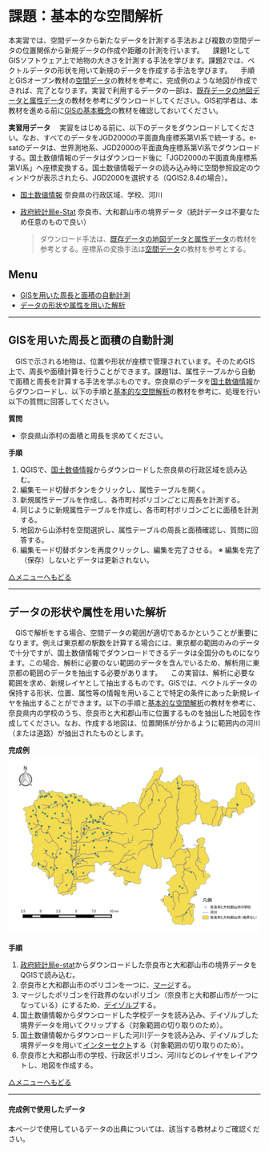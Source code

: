 # 課題：基本的な空間解析
本実習では、空間データから新たなデータを計測する手法および複数の空間データの位置関係から新規データの作成や距離の計測を行います。
　課題1としてGISソフトウェア上で地物の大きさを計測する手法を学びます。課題2では、ベクトルデータの形状を用いて新規のデータを作成する手法を学びます。
　手順とGISオープン教材の[空間データ]の教材を参考に、完成例のような地図が作成できれば、完了となります。実習で利用するデータの一部は、[既存データの地図データと属性データ]の教材を参考にダウンロードしてください。GIS初学者は、本教材を進める前に[GISの基本概念]の教材を確認しておいてください。

**実習用データ**
　実習をはじめる前に、以下のデータをダウンロードしてください。なお、すべてのデータをJGD2000の平面直角座標系第Ⅵ系で統一する。e-satのデータは、世界測地系、JGD2000の平面直角座標系第Ⅵ系でダウンロードする。国土数値情報のデータはダウンロード後に「JGD2000の平面直角座標系第Ⅵ系」へ座標変換する。国土数値情報データの読み込み時に空間参照設定のウィンドウが表示されたら、JGD2000を選択する（QGIS2.8.4の場合）。

* [国土数値情報] 奈良県の行政区域、学校、河川
* [政府統計局e-Stat] 奈良市、大和郡山市の境界データ（統計データは不要なため任意のもので良い）

  >ダウンロード手法は、[既存データの地図データと属性データ]の教材を参考とする。座標系の変換手法は[空間データ]の教材を参考とする。

**Menu**
--------
- [GISを用いた周長と面積の自動計測](#GISを用いた周長と面積の自動計測)
- [データの形状や属性を用いた解析](#データの形状や属性を用いた解析)


-----------------

## <a name="GISを用いた周長と面積の自動計測">GISを用いた周長と面積の自動計測
　GISで示される地物は、位置や形状が座標で管理されています。そのためGIS上で、周長や面積計算を行うことができます。課題1は、属性テーブルから自動で面積と周長を計算する手法を学ぶものです。奈良県のデータを[国土数値情報]からダウンロードし、以下の手順と[基本的な空間解析]の教材を参考に、処理を行い以下の質問に回答してください。

**質問**
- 奈良県山添村の面積と周長を求めてください。


**手順**
1. QGISで、[国土数値情報]からダウンロードした奈良県の行政区域を読み込む。
2. 編集モード切替ボタンをクリックし、属性テーブルを開く。
3. 新規属性テーブルを作成し、各市町村ポリゴンごとに周長を計測する。
4. 同じように新規属性テーブルを作成し、各市町村ポリゴンごとに面積を計測する。
5. 地図から山添村を空間選択し、属性テーブルの周長と面積確認し、質問に回答する。
6. 編集モード切替ボタンを再度クリックし、編集を完了させる。
※ 編集を完了（保存）しないとデータは更新されない。

[△メニューへもどる]

-----------------

## <a name="データの形状や属性を用いた解析"></a>データの形状や属性を用いた解析
　GISで解析をする場合、空間データの範囲が適切であるかということが重要になります。例えば東京都の駅数を計算する場合には、東京都の範囲のみのデータで十分ですが、国土数値情報でダウンロードできるデータは全国分のものになります。この場合、解析に必要のない範囲のデータを含んでいるため、解析用に東京都の範囲のデータを抽出する必要があります。
　この実習は、解析に必要な範囲を求め、新規レイヤとして抽出するものです。GISでは、ベクトルデータの保持する形状、位置、属性等の情報を用いることで特定の条件にあった新規レイヤを抽出することができます。以下の手順と[基本的な空間解析]の教材を参考に、奈良県内の学校のうち、奈良市と大和郡山市に位置するものを抽出した地図を作成してください。なお、作成する地図は、位置関係が分かるように範囲内の河川（または道路）が抽出されたものとします。

**完成例**
![kadai](pic/11-1.png)

**手順**
1. [政府統計局e-stat]からダウンロードした奈良市と大和郡山市の境界データをQGISで読み込む。  
2. 奈良市と大和郡山市のポリゴンを一つに、[マージ](http://www.pasco.co.jp/recommend/word/word092/)する。
3. マージしたポリゴンを行政界のないポリゴン（奈良市と大和郡山市が一つになっている）にするため、[デイゾルブ](http://www.pasco.co.jp/recommend/word/word091/)する。  
4. 国土数値情報からダウンロードした学校データを読み込み、デイゾルブした境界データを用いてクリップする（対象範囲の切り取りのため）。
5. 国土数値情報からダウンロードした河川データを読み込み、デイゾルブした境界データを用いて[インターセクト](http://www.pasco.co.jp/recommend/word/word094/)する（対象範囲の切り取りのため）。
6. 奈良市と大和郡山市の学校、行政区ポリゴン、河川などのレイヤをレイアウトし、地図を作成する。

[△メニューへもどる]

---------

#### 完成例で使用したデータ
本ページで使用しているデータの出典については、該当する教材よりご確認ください。

[△メニューへもどる]:空間データ.md#menu
[作業メモ]:https://github.com/yamauchi-inochu/demo/blob/master/GISオープン教材/実習課題/作業メモ.md
[QGISビギナーズマニュアル]:../../QGISビギナーズマニュアル/QGISビギナーズマニュアル.md
[GRASSビギナーズマニュアル]:../../GRASSビギナーズマニュアル/GRASSビギナーズマニュアル.md
[GISの基本概念]:../../01_GISの基本概念/GISの基本概念.md
[既存データの地図データと属性データ]:../../07_既存データの地図データと属性データ/既存データの地図データと属性データ.md
[空間データ]:../../08_空間データ/空間データ.md
[空間データの結合・修正]:../../10_空間データの統合・修正/空間データの統合・修正.md
[視覚的伝達]:../../21_視覚的伝達/視覚的伝達.md
[政府統計局e-stat]:https://www.e-stat.go.jp/SG1/estat/eStatTopPortal.do
[国土数値情報]:http://nlftp.mlit.go.jp/ksj/
[基本的な空間解析]:../../11_基本的な空間解析/基本的な空間解析.md
[ネットワーク解析]:../../12_ネットワーク解析/ネットワーク解析.md
[領域解析]:../../13_領域解析/領域解析.md
[点データの解析]:../../14_点データの解析/点データの解析.md
[ラスタデータの解析]:../../15_ラスタデータの解析/ラスタデータの解析.md
[空間補間]:../../18_空間補間/空間補間.md
